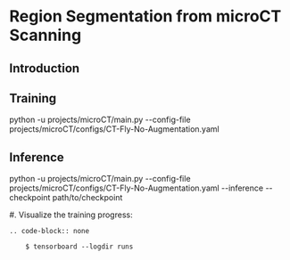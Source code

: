# Region Segmentation from microCT Scanning

## Introduction

## Training

python -u projects/microCT/main.py --config-file projects/microCT/configs/CT-Fly-No-Augmentation.yaml

## Inference  

python -u projects/microCT/main.py --config-file projects/microCT/configs/CT-Fly-No-Augmentation.yaml --inference --checkpoint path/to/checkpoint

#. Visualize the training progress:

    .. code-block:: none

        $ tensorboard --logdir runs